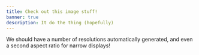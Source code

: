 ```yaml
---
title: Check out this image stuff!
banner: true
description: It do the thing (hopefully)
---
```

We should have a number of resolutions automatically generated, and even a second aspect ratio for narrow displays!